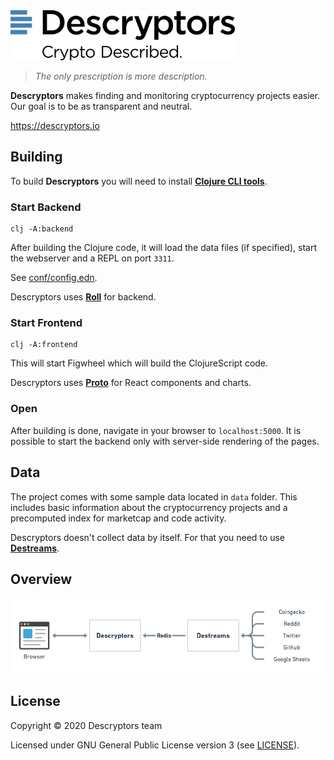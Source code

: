 <img height="80px" src="/resources/public/img/logo.svg">

>  _The only prescription is more description._


__Descryptors__  makes finding and monitoring cryptocurrency projects easier. Our goal is to be as transparent and neutral.

https://descryptors.io



## Building

To build __Descryptors__ you will need to install [__Clojure CLI tools__](https://clojure.org/guides/getting_started).


### Start Backend

```
clj -A:backend
```

After building the Clojure code, it will load the data files (if specified), start the webserver and a REPL on port `3311`.

See [conf/config.edn](/conf/config.edn).

Descryptors uses [__Roll__](https://github.com/dimovich/roll) for backend.

### Start Frontend

```
clj -A:frontend
```

This will start Figwheel which will build the ClojureScript code.

Descryptors uses [__Proto__](https://github.com/descryptors/proto) for React components and charts.

### Open

After building is done, navigate in your browser to `localhost:5000`. It is possible to start the backend only with server-side rendering of the pages.


## Data

The project comes with some sample data located in `data` folder. This includes basic information about the cryptocurrency projects and a precomputed index for marketcap and code activity.

Descryptors doesn't collect data by itself. For that you need to use [__Destreams__](https://github.com/descryptors/destreams).


## Overview

<img src="/resources/overview.png">


## License

Copyright © 2020 Descryptors team

Licensed under GNU General Public License version 3 (see [LICENSE](LICENSE)).
